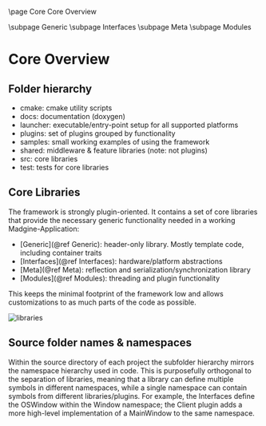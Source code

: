 \page Core Core Overview

\subpage Generic
\subpage Interfaces
\subpage Meta
\subpage Modules

# Core Overview

## Folder hierarchy

- cmake: cmake utility scripts
- docs: documentation (doxygen)
- launcher: executable/entry-point setup for all supported platforms
- plugins: set of plugins grouped by functionality
- samples: small working examples of using the framework
- shared: middleware & feature libraries (note: not plugins)
- src: core libraries
- test: tests for core libraries


## Core Libraries

The framework is strongly plugin-oriented. It contains a set of core libraries that provide the necessary generic functionality needed in a working Madgine-Application:
- [Generic](@ref Generic): header-only library. Mostly template code, including container traits
- [Interfaces](@ref Interfaces): hardware/platform abstractions
- [Meta](@ref Meta): reflection and serialization/synchronization library
- [Modules](@ref Modules): threading and plugin functionality

This keeps the minimal footprint of the framework low and allows customizations to as much parts of the code as possible.

![libraries](img/libraries.svg)


## Source folder names & namespaces

Within the source directory of each project the subfolder hierarchy mirrors the namespace hierarchy used in code. This is purposefully orthogonal to the separation of libraries, meaning that a library can define multiple symbols in different namespaces, while a single namespace can contain symbols from different libraries/plugins. For example, the Interfaces define the OSWindow within the Window namespace; the Client plugin adds a more high-level implementation of a MainWindow to the same namespace.


